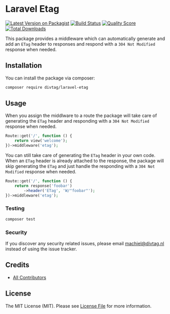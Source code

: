 # Laravel Etag

[![Latest Version on Packagist](https://img.shields.io/packagist/v/divtag/laravel-etag.svg?style=flat-square)](https://packagist.org/packages/divtag/laravel-etag)
[![Build Status](https://img.shields.io/travis/divtag/laravel-etag/master.svg?style=flat-square)](https://travis-ci.org/divtag/laravel-etag)
[![Quality Score](https://img.shields.io/scrutinizer/g/divtag/laravel-etag.svg?style=flat-square)](https://scrutinizer-ci.com/g/divtag/laravel-etag)
[![Total Downloads](https://img.shields.io/packagist/dt/divtag/laravel-etag.svg?style=flat-square)](https://packagist.org/packages/divtag/laravel-etag)

This package provides a middleware which can automatically generate and add an `ETag` header to responses and respond with a `304 Not Modified` response when needed. 

## Installation

You can install the package via composer:

```bash
composer require divtag/laravel-etag
```

## Usage

When you assign the middlware to a route the package will take care of generating the `ETag` header and responding with a `304 Not Modified` response when needed.

``` php
Route::get('/', function () {
    return view('welcome');
})->middleware('etag');
```

You can still take care of generating the `ETag` header in your own code. When an `ETag` header is already attached to the response, the package will skip generating the `ETag` and just handle the responding with a `304 Not Modified` response when needed.

``` php
Route::get('/', function () {
    return response('foobar')
        ->header('ETag', 'W/"foobar"');
})->middleware('etag');
```

### Testing

``` bash
composer test
```

### Security

If you discover any security related issues, please email machiel@divtag.nl instead of using the issue tracker.

## Credits

- [All Contributors](../../contributors)

## License

The MIT License (MIT). Please see [License File](LICENSE.md) for more information.